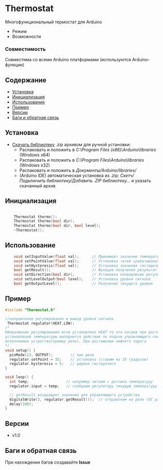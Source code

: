 # Thermostat
Многофункциональный термостат для Arduino
- Режим
- Возможности

### Совместимость
Совместима со всеми Arduino платформами (используются Arduino-функции)

## Содержание
- [Установка](#install)
- [Инициализация](#init)
- [Использование](#usage)
- [Пример](#example)
- [Версии](#versions)
- [Баги и обратная связь](#feedback)

<a id="install"></a>
## Установка
- [Скачать библиотеку](https://github.com/master.zip) .zip архивом для ручной установки:
    - Распаковать и положить в *C:\Program Files (x86)\Arduino\libraries* (Windows x64)
    - Распаковать и положить в *C:\Program Files\Arduino\libraries* (Windows x32)
    - Распаковать и положить в *Документы/Arduino/libraries/*
    - (Arduino IDE) автоматическая установка из .zip: *Скетч/Подключить библиотеку/Добавить .ZIP библиотеку…* и указать скачанный архив

<a id="init"></a>
## Инициализация
```cpp
                                  
	Thermostat thermo();    				
	Thermostat thermo(bool dir);				
	Thermostat thermo(bool dir, bool level);	
	~Thermostat();

```

<a id="usage"></a>
## Использование
```cpp
	void setInputValue(float val);		// Принимает значение температуры	 			
	void setPointValue(float val);		// Установка точки срабатывания  
	void setHysteresis(float val);		// Установка значения гистерезиса
	bool getResult();					// Функция получения результат уровня сигнала для исполняющего устройства(Например: реле)
	void setDirection(bool dir);		// Установка направление регулирования
	void setLevelOutput(bool level);	// Установка уровня сигнала
	bool getOutputLevel();				// Получение текущего уровня

```

<a id="example"></a>
## Пример
```cpp
#include "Thermostat.h"

//направление регулирования и вывод уровня сигнала
 Thermostat regulator(HEAT,LOW);
/*
НАпралвение регулирования если установлено HEAT то это нагрев при достижении 
установленой температуры выподнится действие по подачи управляющего сигнала на 
исполняемое устроство(пример реле), При достижении нижнего парога 
*/
void setup() {
  pinMode(13, OUTPUT);        // пин реле
  regulator.setPoint = 35;    // установка (ставим на 35 градусов)
  regulator.hysteresis = 5;   // ширина гистерезиса
}

void loop() {
  int temp;                 // например читаем с датчика температуру
  regulator.input = temp;   // сообщаем регулятору текущую температуру

  // getResult возвращает значение для управляющего устройства
  digitalWrite(3, regulator.getResult());  // отправляем на реле (ОС работает по своему таймеру)
  delay(100);
}
```

<a id="versions"></a>
## Версии
- v1.0

<a id="feedback"></a>
## Баги и обратная связь
При нахождении багов создавайте **Issue**
